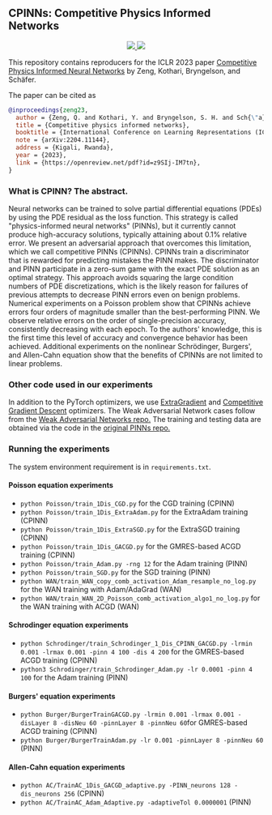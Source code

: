 ## CPINNs: Competitive Physics Informed Networks

<p align="center"> 
<a href="https://lbesson.mit-license.org/">
  <img src="https://img.shields.io/badge/License-MIT-blue.svg" />
</a>
<a href="http://doi.org/10.48550/arXiv.2204.11144">
  <img src="http://img.shields.io/badge/DOI-10.48550/arXiv.2204.11144-B31B1B.svg" />
</a>
</p>

This repository contains reproducers for the ICLR 2023 paper [Competitive Physics Informed Neural Networks](https://arxiv.org/abs/2204.11144) by Zeng, Kothari, Bryngelson, and Schäfer.

The paper can be cited as
```bibtex
@inproceedings{zeng23,
  author = {Zeng, Q. and Kothari, Y. and Bryngelson, S. H. and Sch{\"a}fer, F.},
  title = {Competitive physics informed networks},
  booktitle = {International Conference on Learning Representations (ICLR)},
  note = {arXiv:2204.11144},
  address = {Kigali, Rwanda},
  year = {2023},
  link = {https://openreview.net/pdf?id=z9SIj-IM7tn},
}
```

### What is CPINN? The abstract.

Neural networks can be trained to solve partial differential equations (PDEs) by using the PDE residual as the loss function. This strategy is called "physics-informed neural networks" (PINNs), but it currently cannot produce high-accuracy solutions, typically attaining about 0.1% relative error. We present an adversarial approach that overcomes this limitation, which we call competitive PINNs (CPINNs). CPINNs train a discriminator that is rewarded for predicting mistakes the PINN makes. The discriminator and PINN participate in a zero-sum game with the exact PDE solution as an optimal strategy. This approach avoids squaring the large condition numbers of PDE discretizations, which is the likely reason for failures of previous attempts to decrease PINN errors even on benign problems. Numerical experiments on a Poisson problem show that CPINNs achieve errors four orders of magnitude smaller than the best-performing PINN. We observe relative errors on the order of single-precision accuracy, consistently decreasing with each epoch. To the authors' knowledge, this is the first time this level of accuracy and convergence behavior has been achieved. Additional experiments on the nonlinear Schrödinger, Burgers', and Allen-Cahn equation show that the benefits of CPINNs are not limited to linear problems.

### Other code used in our experiments

In addition to the PyTorch optimizers, we use [ExtraGradient](https://github.com/facebookresearch/GAN-optimization-landscape/blob/main/lib/optim/extragradient.py) and [Competitive Gradient Descent](https://github.com/devzhk/cgds-package) optimizers.
The Weak Adversarial Network cases follow from the [Weak Adversarial Networks repo.](https://github.com/yaohua32/wan)
The training and testing data are obtained via the code in the [original PINNs repo.](https://github.com/maziarraissi/PINNs)

### Running the experiments

The system environment requirement is in `requirements.txt`. 

#### Poisson equation experiments 

* `python Poisson/train_1Dis_CGD.py` for the CGD training (CPINN)
* `python Poisson/train_1Dis_ExtraAdam.py` for the ExtraAdam training (CPINN)
* `python Poisson/train_1Dis_ExtraSGD.py` for the ExtraSGD training (CPINN)
* `python Poisson/train_1Dis_GACGD.py` for the GMRES-based ACGD training (CPINN)
* `python Poisson/train_Adam.py -rng 12` for the Adam training (PINN)
* `python Poisson/train_SGD.py` for the SGD training (PINN)
* `python WAN/train_WAN_copy_comb_activation_Adam_resample_no_log.py` for the WAN training with Adam/AdaGrad (WAN)
* `python WAN/train_WAN_2D_Poisson_comb_activation_algo1_no_log.py` for the WAN training with ACGD (WAN)

#### Schrodinger equation experiments 

* `python Schrodinger/train_Schrodinger_1_Dis_CPINN_GACGD.py -lrmin 0.001 -lrmax 0.001 -pinn 4 100 -dis 4 200` for the GMRES-based ACGD training (CPINN)
* `python3 Schrodinger/train_Schrodinger_Adam.py -lr 0.0001 -pinn 4 100` for the Adam training (PINN)

#### Burgers' equation experiments 

* `python Burger/BurgerTrainGACGD.py -lrmin 0.001 -lrmax 0.001 -disLayer 8 -disNeu 60 -pinnLayer 8 -pinnNeu 60`for GMRES-based ACGD training (CPINN)
* `python Burger/BurgerTrainAdam.py -lr 0.001 -pinnLayer 8 -pinnNeu 60` (PINN)

#### Allen-Cahn equation experiments 

* `python AC/TrainAC_1Dis_GACGD_adaptive.py -PINN_neurons 128 -dis_neurons 256` (CPINN)
* `python AC/TrainAC_Adam_Adaptive.py -adaptiveTol 0.0000001` (PINN)
